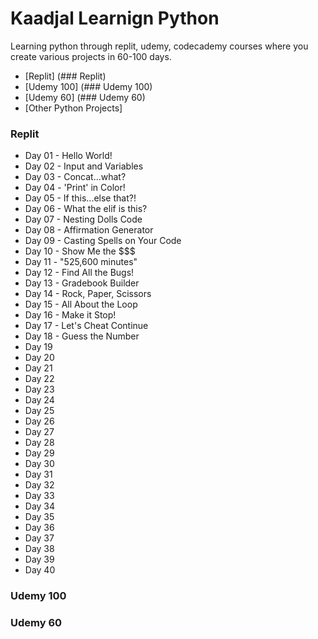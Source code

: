 # Kaadjal Learnign Python
Learning python through replit, udemy, codecademy courses where you create various projects in 60-100 days. 

* [Replit] (### Replit)
* [Udemy 100] (### Udemy 100)
* [Udemy 60] (### Udemy 60)
* [Other Python Projects]
  
### Replit
* Day 01 - Hello World!
* Day 02 - Input and Variables
* Day 03 - Concat...what?
* Day 04 - 'Print' in Color!
* Day 05 - If this...else that?!
* Day 06 - What the elif is this?
* Day 07 - Nesting Dolls Code
* Day 08 - Affirmation Generator
* Day 09 - Casting Spells on Your Code
* Day 10 - Show Me the $$$
* Day 11 - "525,600 minutes"
* Day 12 - Find All the Bugs!
* Day 13 - Gradebook Builder
* Day 14 - Rock, Paper, Scissors
* Day 15 - All About the Loop
* Day 16 - Make it Stop!
* Day 17 - Let's Cheat Continue
* Day 18 - Guess the Number
* Day 19
* Day 20
* Day 21
* Day 22
* Day 23
* Day 24
* Day 25
* Day 26
* Day 27
* Day 28
* Day 29
* Day 30
* Day 31
* Day 32
* Day 33
* Day 34
* Day 35
* Day 36
* Day 37
* Day 38
* Day 39
* Day 40


### Udemy 100

### Udemy 60
